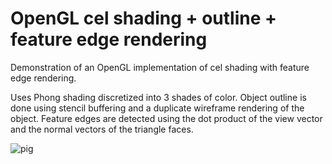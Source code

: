 # OpenGL cel shading + outline + feature edge rendering
Demonstration of an OpenGL implementation of cel shading with feature edge rendering.

Uses Phong shading discretized into 3 shades of color. 
Object outline is done using stencil buffering and a duplicate wireframe rendering of the object.
Feature edges are detected using the dot product of the view vector and the normal vectors of the triangle faces.

![pig](https://github.com/connor-penrod/cel_shading_opengl/edit/master/pig.gif)

